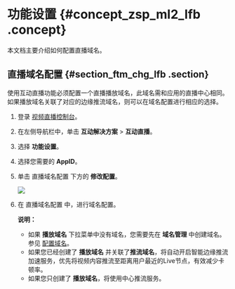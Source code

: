 # 功能设置 {#concept_zsp_ml2_lfb .concept}

本文档主要介绍如何配置直播域名。

## 直播域名配置 {#section_ftm_chg_lfb .section}

使用互动直播功能必须配置一个直播播放域名，此域名需和应用的直播中心相同。如果播放域名关联了对应的边缘推流域名，则可以在域名配置进行相应的选择。

1.  登录 [视频直播控制台](https://live.console.aliyun.com/#/iLive/apps)。
2.  在左侧导航栏中，单击 **互动解决方案** \> **互动直播**。
3.  选择 **功能设置**。
4.  选择您需要的 **AppID**。
5.  单击 直播域名配置 下方的 **修改配置**。

    ![](http://static-aliyun-doc.oss-cn-hangzhou.aliyuncs.com/assets/img/23641/154045515913690_zh-CN.png)

6.  在 直播域名配置 中，进行域名配置。

    **说明：** 

    -   如果 **播放域名** 下拉菜单中没有域名，您需要先在 **域名管理** 中创建域名。参见 [配置域名](../../../../cn.zh-CN/用户指南/域名管理/管理域名.md#)。
    -   如果您已经创建了 **播放域名** 并关联了**推流域名**，将自动开启智能边缘推流加速服务，优先将视频内容推流至距离用户最近的Live节点，有效减少卡顿率。
    -   如果您只创建了 **播放域名**，将使用中心推流服务。

